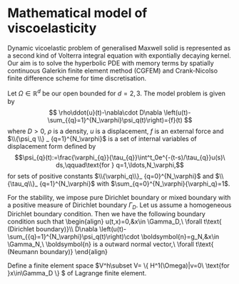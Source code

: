 # Mathematical model of viscoelasticity


Dynamic vicoelastic problem of generalised Maxwell solid is represented as a second kind of Volterra integral equation with expontially decaying kernel. Our aim is to solve the hyperbolic PDE with memory terms by spatially continuous Galerkin finite element method (CGFEM) and Crank-Nicolso finite difference scheme for time discretisation.


Let $\Omega\in\mathbb{R}^d$ be our open bounded for $d=2,3$. The model problem is given by
$$ \rho\ddot{u}(t)-\nabla\cdot D\nabla \left(u(t)-\sum_{{q}=1}^{N_\varphi}\psi_q(t)\right)={f}(t) $$ 
where $D>0$, $\rho$ is a density, $u$ is a displacement, $f$ is an external force and $\\{\psi_q \\} _ {q=1}^{N_\varphi}$ is a set of internal variables of displacement form defined by
$$\psi_{q}(t):=\frac{\varphi_{q}}{\tau_{q}}\int^t_0e^{-(t-s)/\tau_{q}}u(s)\ ds,\qquad\text{for } q=1,\ldots,N_\varphi,$$
for sets of positive constants $\\{\varphi_q\\}_ {q=0}^{N_\varphi}$ and $\\{\tau_q\\}_ {q=1}^{N_\varphi}$ with $\sum_{q=0}^{N_\varphi}{\varphi_q\}=1$.


For the stability, we impose pure Dirichlet boundary or mixed boundary with a positive measure of Dirichlet boundary $\Gamma_D$.
Let us assume a homogeneous Dirichlet boundary condition. Then we have the following boundary condition such that
\\begin{align}
u(t,x)=0,&x\in \Gamma_D,\ \forall t\text{ (Dirichlet boundary)}\\\\
D\nabla \left(u(t)-\sum_{{q}=1}^{N_\varphi}\psi_q(t)\right)\cdot \boldsymbol{n}=g_N,&x\in \Gamma_N,\ \boldsymbol{n} is a outward normal vector,\ \forall t\text{ (Neumann boundary)}
\\end{align}

Define a finite element space $V^h\subset V= \\{ H^1(\Omega)|v=0\  \text{for }x\in\Gamma_D \\} $ of Lagrange finite element.
